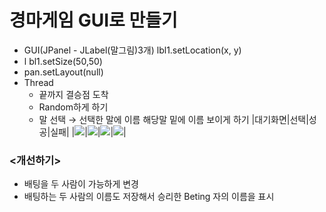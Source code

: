 # 경마게임 GUI로 만들기
- GUI(JPanel - JLabel(말그림)3개) lbl1.setLocation(x, y)
- l bl1.setSize(50,50)
- pan.setLayout(null)
- Thread
  + 끝까지 결승점 도착
  + Random하게 하기
  + 말 선택 → 선택한 말에 이름 해당말 밑에 이름 보이게 하기
|대기화면|선택|성공|실패|
|<img src = "https://img1.daumcdn.net/thumb/R1280x0/?scode=mtistory2&fname=https%3A%2F%2Fblog.kakaocdn.net%2Fdn%2FbfqOBc%2FbtrVo40YR20%2FmLReVb6LRb2P4XHQfidQg0%2Fimg.png">|<img src = "https://img1.daumcdn.net/thumb/R1280x0/?scode=mtistory2&fname=https%3A%2F%2Fblog.kakaocdn.net%2Fdn%2Fbn0tHM%2FbtrVoGZ97hs%2FJFNagRtAO9i7GGFYUra0NK%2Fimg.png">|<img src = "https://img1.daumcdn.net/thumb/R1280x0/?scode=mtistory2&fname=https%3A%2F%2Fblog.kakaocdn.net%2Fdn%2FbkwCz5%2FbtrVqgGnnc7%2Ffb1VLkWzu5f5SlDu4GEEDK%2Fimg.png">|<img src = "https://img1.daumcdn.net/thumb/R1280x0/?scode=mtistory2&fname=https%3A%2F%2Fblog.kakaocdn.net%2Fdn%2FwQdHD%2FbtrVjMN13HL%2FGdDSLr3pIXDCBEEnY1Ik4k%2Fimg.png">|

### <개선하기>
- 배팅을 두 사람이 가능하게 변경
- 배팅하는 두 사람의 이름도 저장해서 승리한 Beting 자의 이름을 표시


